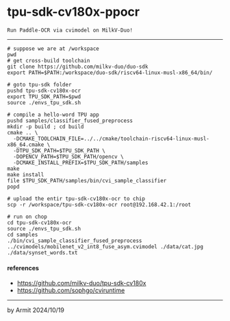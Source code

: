 # tpu-sdk-cv180x-ppocr

    Run Paddle-OCR via cvimodel on MilkV-Duo! 

----

```shell
# suppose we are at /workspace
pwd
# get cross-build toolchain
git clone https://github.com/milkv-duo/duo-sdk
export PATH=$PATH:/workspace/duo-sdk/riscv64-linux-musl-x86_64/bin/

# goto tpu-sdk folder
pushd tpu-sdk-cv180x-ocr
export TPU_SDK_PATH=$pwd
source ./envs_tpu_sdk.sh

# compile a hello-word TPU app
pushd samples/classifier_fused_preprocess
mkdir -p build ; cd build
cmake .. \
  -DCMAKE_TOOLCHAIN_FILE=../../cmake/toolchain-riscv64-linux-musl-x86_64.cmake \
  -DTPU_SDK_PATH=$TPU_SDK_PATH \
  -DOPENCV_PATH=$TPU_SDK_PATH/opencv \
  -DCMAKE_INSTALL_PREFIX=$TPU_SDK_PATH/samples
make
make install
file $TPU_SDK_PATH/samples/bin/cvi_sample_classifier
popd

# upload the entir tpu-sdk-cv180x-ocr to chip
scp -r /workspace/tpu-sdk-cv180x-ocr root@192.168.42.1:/root

# run on chop
cd tpu-sdk-cv180x-ocr
source ./envs_tpu_sdk.sh
cd samples
./bin/cvi_sample_classifier_fused_preprocess ../cvimodels/mobilenet_v2_int8_fuse_asym.cvimodel ./data/cat.jpg ./data/synset_words.txt
```

#### references

- https://github.com/milkv-duo/tpu-sdk-cv180x
- https://github.com/sophgo/cviruntime

----
by Armit
2024/10/19
